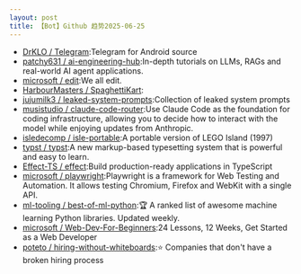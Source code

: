 ```yaml
---
layout: post
title: 【Bot】Github 趋势2025-06-25
---
```


* [DrKLO / Telegram](https://github.com/DrKLO/Telegram):Telegram for Android source
* [patchy631 / ai-engineering-hub](https://github.com/patchy631/ai-engineering-hub):In-depth tutorials on LLMs, RAGs and real-world AI agent applications.
* [microsoft / edit](https://github.com/microsoft/edit):We all edit.
* [HarbourMasters / SpaghettiKart](https://github.com/HarbourMasters/SpaghettiKart):
* [jujumilk3 / leaked-system-prompts](https://github.com/jujumilk3/leaked-system-prompts):Collection of leaked system prompts
* [musistudio / claude-code-router](https://github.com/musistudio/claude-code-router):Use Claude Code as the foundation for coding infrastructure, allowing you to decide how to interact with the model while enjoying updates from Anthropic.
* [isledecomp / isle-portable](https://github.com/isledecomp/isle-portable):A portable version of LEGO Island (1997)
* [typst / typst](https://github.com/typst/typst):A new markup-based typesetting system that is powerful and easy to learn.
* [Effect-TS / effect](https://github.com/Effect-TS/effect):Build production-ready applications in TypeScript
* [microsoft / playwright](https://github.com/microsoft/playwright):Playwright is a framework for Web Testing and Automation. It allows testing Chromium, Firefox and WebKit with a single API.
* [ml-tooling / best-of-ml-python](https://github.com/ml-tooling/best-of-ml-python):🏆 A ranked list of awesome machine learning Python libraries. Updated weekly.
* [microsoft / Web-Dev-For-Beginners](https://github.com/microsoft/Web-Dev-For-Beginners):24 Lessons, 12 Weeks, Get Started as a Web Developer
* [poteto / hiring-without-whiteboards](https://github.com/poteto/hiring-without-whiteboards):⭐️ Companies that don't have a broken hiring process
